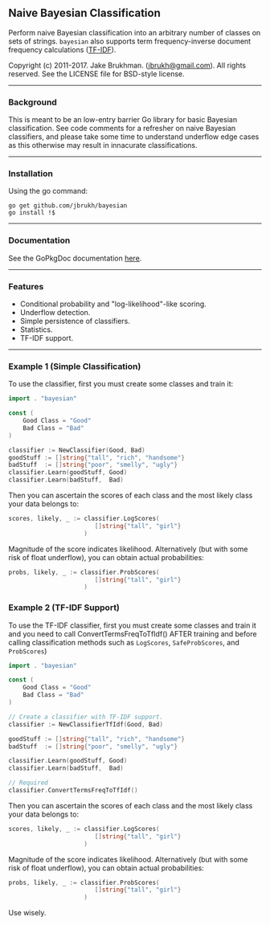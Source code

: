 ## Naive Bayesian Classification

Perform naive Bayesian classification into an arbitrary number of classes on sets of strings. `bayesian` also supports term frequency-inverse document frequency calculations ([TF-IDF](https://www.wikiwand.com/en/Tf%E2%80%93idf)).

Copyright (c) 2011-2017. Jake Brukhman. (jbrukh@gmail.com).
All rights reserved.  See the LICENSE file for BSD-style license.

------------

### Background

This is meant to be an low-entry barrier Go library for basic Bayesian classification. See code comments for a refresher on naive Bayesian classifiers, and please take some time to understand underflow edge cases as this otherwise may result in innacurate classifications.

------------

### Installation

Using the go command:
```shell
go get github.com/jbrukh/bayesian
go install !$
```
------------

### Documentation

See the GoPkgDoc documentation [here](https://godoc.org/github.com/jbrukh/bayesian).

------------

### Features

- Conditional probability and "log-likelihood"-like scoring.
- Underflow detection.
- Simple persistence of classifiers.
- Statistics.
- TF-IDF support.

------------

### Example 1 (Simple Classification)

To use the classifier, first you must create some classes
and train it:

```go
import . "bayesian"

const (
    Good Class = "Good"
    Bad Class = "Bad"
)

classifier := NewClassifier(Good, Bad)
goodStuff := []string{"tall", "rich", "handsome"}
badStuff  := []string{"poor", "smelly", "ugly"}
classifier.Learn(goodStuff, Good)
classifier.Learn(badStuff,  Bad)
```
Then you can ascertain the scores of each class and
the most likely class your data belongs to:
```go
scores, likely, _ := classifier.LogScores(
                        []string{"tall", "girl"}
                     )
```
Magnitude of the score indicates likelihood. Alternatively (but
with some risk of float underflow), you can obtain actual probabilities:

```go
probs, likely, _ := classifier.ProbScores(
                        []string{"tall", "girl"}
                     )
```

### Example 2 (TF-IDF Support)

To use the TF-IDF classifier, first you must create some classes
and train it and you need to call ConvertTermsFreqToTfIdf() AFTER training
and before calling classification methods such as `LogScores`, `SafeProbScores`, and `ProbScores`)

```go
import . "bayesian"

const (
    Good Class = "Good"
    Bad Class = "Bad"
)

// Create a classifier with TF-IDF support.
classifier := NewClassifierTfIdf(Good, Bad)

goodStuff := []string{"tall", "rich", "handsome"}
badStuff  := []string{"poor", "smelly", "ugly"}

classifier.Learn(goodStuff, Good)
classifier.Learn(badStuff,  Bad)

// Required
classifier.ConvertTermsFreqToTfIdf()
```

Then you can ascertain the scores of each class and
the most likely class your data belongs to:

```go
scores, likely, _ := classifier.LogScores(
                        []string{"tall", "girl"}
                     )
```
Magnitude of the score indicates likelihood. Alternatively (but
with some risk of float underflow), you can obtain actual probabilities:

```go
probs, likely, _ := classifier.ProbScores(
                        []string{"tall", "girl"}
                     )
```
Use wisely.
